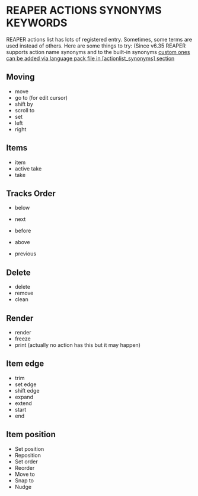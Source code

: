# REAPER ACTIONS SYNONYMS KEYWORDS

REAPER actions list has lots of registered entry. Sometimes, some terms are used instead of others. Here are some things to try:
(Since v6.35 REAPER supports action name synonyms and to the built-in synonyms [custom ones can be added via language pack file in [actionlist_synonyms] section](https://forum.cockos.com/showpost.php?p=2507351&postcount=16)

## Moving

* move
* go to (for edit cursor)
* shift by
* scroll to
* set
* left
* right

## Items

* item
* active take
* take

## Tracks Order

* below
* next

* before
* above
* previous

## Delete

* delete
* remove
* clean

## Render

* render
* freeze
* print (actually no action has this but it may happen)

## Item edge

* trim
* set edge
* shift edge
* expand
* extend
* start
* end

## Item position

* Set position
* Reposition
* Set order
* Reorder
* Move to
* Snap to
* Nudge
